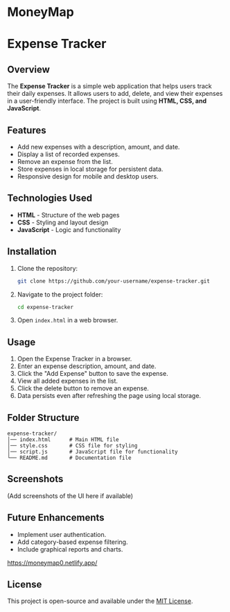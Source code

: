 # MoneyMap
# Expense Tracker

## Overview
The **Expense Tracker** is a simple web application that helps users track their daily expenses. It allows users to add, delete, and view their expenses in a user-friendly interface. The project is built using **HTML, CSS, and JavaScript**.

## Features
- Add new expenses with a description, amount, and date.
- Display a list of recorded expenses.
- Remove an expense from the list.
- Store expenses in local storage for persistent data.
- Responsive design for mobile and desktop users.

## Technologies Used
- **HTML** - Structure of the web pages
- **CSS** - Styling and layout design
- **JavaScript** - Logic and functionality

## Installation
1. Clone the repository:
   ```sh
   git clone https://github.com/your-username/expense-tracker.git
   ```
2. Navigate to the project folder:
   ```sh
   cd expense-tracker
   ```
3. Open `index.html` in a web browser.

## Usage
1. Open the Expense Tracker in a browser.
2. Enter an expense description, amount, and date.
3. Click the "Add Expense" button to save the expense.
4. View all added expenses in the list.
5. Click the delete button to remove an expense.
6. Data persists even after refreshing the page using local storage.

## Folder Structure
```
expense-tracker/
│── index.html      # Main HTML file
│── style.css       # CSS file for styling
│── script.js       # JavaScript file for functionality
└── README.md       # Documentation file
```

## Screenshots
(Add screenshots of the UI here if available)

## Future Enhancements
- Implement user authentication.
- Add category-based expense filtering.
- Include graphical reports and charts.

https://moneymap0.netlify.app/

## License
This project is open-source and available under the [MIT License](LICENSE).


